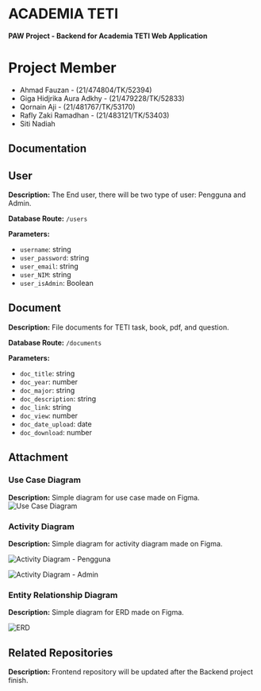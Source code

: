 # ACADEMIA TETI

**PAW Project - Backend for Academia TETI Web Application**

# Project Member
- Ahmad Fauzan - (21/474804/TK/52394)
- Giga Hidjrika Aura Adkhy - (21/479228/TK/52833)
- Qornain Aji - (21/481767/TK/53170)
- Rafly Zaki Ramadhan - (21/483121/TK/53403)
- Siti Nadiah

## Documentation

## User

**Description:** The End user, there will be two type of user: Pengguna and Admin.

**Database Route:** `/users`

**Parameters:**
- `username`: string
- `user_password`: string
- `user_email`: string
- `user_NIM`: string
- `user_isAdmin`: Boolean

## Document

**Description:** File documents for TETI task, book, pdf, and question.

**Database Route:** `/documents`

**Parameters:**
- `doc_title`: string
- `doc_year`: number
- `doc_major`: string
- `doc_description`: string
- `doc_link`: string
- `doc_view`: number
- `doc_date_upload`: date
- `doc_download`: number

## Attachment

### Use Case Diagram
**Description:** Simple diagram for use case made on Figma.
![Use Case Diagram](https://www.proxydrive.io/view?id=1knK78q4RKZHXw34k-Q23XLhHm_1qExpc)


### Activity Diagram

**Description:** Simple diagram for activity diagram made on Figma.

![Activity Diagram - Pengguna](https://www.proxydrive.io/view?id=1Zk6IVgJmLG5FRkTenohDzFgV2m8TVPFP)

![Activity Diagram - Admin](https://www.proxydrive.io/view?id=1HRfopmZCKo0fx3PzCQT1Jioxfllcbneo)


### Entity Relationship Diagram

**Description:** Simple diagram for ERD made on Figma.

![ERD](https://www.proxydrive.io/view?id=1EJw0nOB0d0lYQ502YqIXgjZXBI3fb9hp)


## Related Repositories

**Description:** Frontend repository will be updated after the Backend project finish.